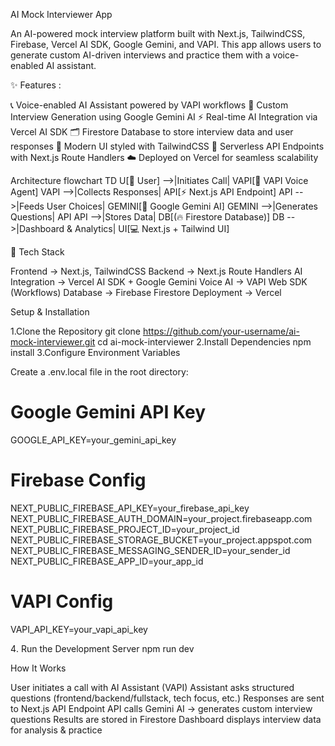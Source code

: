  AI Mock Interviewer App

An AI-powered mock interview platform built with Next.js, TailwindCSS, Firebase, Vercel AI SDK, Google Gemini, and VAPI.
This app allows users to generate custom AI-driven interviews and practice them with a voice-enabled AI assistant.

✨ Features :

📞 Voice-enabled AI Assistant powered by VAPI workflows
🤖 Custom Interview Generation using Google Gemini AI
⚡ Real-time AI Integration via Vercel AI SDK
🗂️ Firestore Database to store interview data and user responses
🎨 Modern UI styled with TailwindCSS
🚀 Serverless API Endpoints with Next.js Route Handlers
☁️ Deployed on Vercel for seamless scalability

Architecture
flowchart TD
  U[👤 User] -->|Initiates Call| VAPI[🎤 VAPI Voice Agent]
  VAPI -->|Collects Responses| API[⚡ Next.js API Endpoint]
  API -->|Feeds User Choices| GEMINI[🤖 Google Gemini AI]
  GEMINI -->|Generates Questions| API
  API -->|Stores Data| DB[(🔥 Firestore Database)]
  DB -->|Dashboard & Analytics| UI[💻 Next.js + Tailwind UI]

📂 Tech Stack

Frontend → Next.js, TailwindCSS
Backend → Next.js Route Handlers
AI Integration → Vercel AI SDK + Google Gemini
Voice AI → VAPI Web SDK (Workflows)
Database → Firebase Firestore
Deployment → Vercel

Setup & Installation

1.Clone the Repository
git clone https://github.com/your-username/ai-mock-interviewer.git
cd ai-mock-interviewer
2️.Install Dependencies
npm install
3️.Configure Environment Variables

Create a .env.local file in the root directory:

# Google Gemini API Key
GOOGLE_API_KEY=your_gemini_api_key

# Firebase Config
NEXT_PUBLIC_FIREBASE_API_KEY=your_firebase_api_key
NEXT_PUBLIC_FIREBASE_AUTH_DOMAIN=your_project.firebaseapp.com
NEXT_PUBLIC_FIREBASE_PROJECT_ID=your_project_id
NEXT_PUBLIC_FIREBASE_STORAGE_BUCKET=your_project.appspot.com
NEXT_PUBLIC_FIREBASE_MESSAGING_SENDER_ID=your_sender_id
NEXT_PUBLIC_FIREBASE_APP_ID=your_app_id

# VAPI Config
VAPI_API_KEY=your_vapi_api_key

4️. Run the Development Server
npm run dev


How It Works

User initiates a call with AI Assistant (VAPI)
Assistant asks structured questions (frontend/backend/fullstack, tech focus, etc.)
Responses are sent to Next.js API Endpoint
API calls Gemini AI → generates custom interview questions
Results are stored in Firestore
Dashboard displays interview data for analysis & practice




